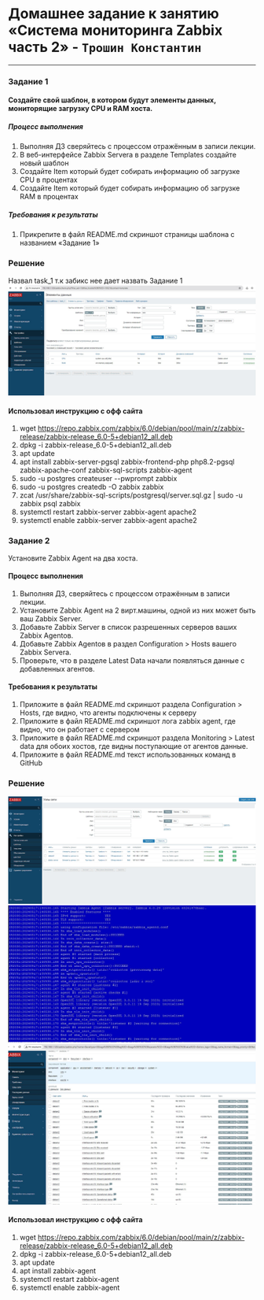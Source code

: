 # Домашнее задание к занятию «Система мониторинга Zabbix часть 2» - `Трошин Константин`


---

### Задание 1

#### Создайте свой шаблон, в котором будут элементы данных, мониторящие загрузку CPU и RAM хоста.

##### Процесс выполнения
1. Выполняя ДЗ сверяйтесь с процессом отражённым в записи лекции.
2. В веб-интерфейсе Zabbix Servera в разделе Templates создайте новый шаблон
3. Создайте Item который будет собирать информацию об загрузке CPU в процентах
4. Создайте Item который будет собирать информацию об загрузке RAM в процентах
##### Требования к результаты
1. Прикрепите в файл README.md скриншот страницы шаблона с названием «Задание 1»

### Решение
Назвал task_1 т.к забикс нее дает назвать Задание 1
![alt text](https://github.com/Semergal/8-03-hw/blob/main/img/Screenshot_1.jpg)


#### Использовал инструкцию с офф сайта

1. wget https://repo.zabbix.com/zabbix/6.0/debian/pool/main/z/zabbix-release/zabbix-release_6.0-5+debian12_all.deb
2. dpkg -i zabbix-release_6.0-5+debian12_all.deb
3. apt update
4. apt install zabbix-server-pgsql zabbix-frontend-php php8.2-pgsql zabbix-apache-conf zabbix-sql-scripts zabbix-agent
5. sudo -u postgres createuser --pwprompt zabbix
6. sudo -u postgres createdb -O zabbix zabbix
7. zcat /usr/share/zabbix-sql-scripts/postgresql/server.sql.gz | sudo -u zabbix psql zabbix
8. systemctl restart zabbix-server zabbix-agent apache2
9. systemctl enable zabbix-server zabbix-agent apache2



### Задание 2
Установите Zabbix Agent на два хоста.

#### Процесс выполнения
1. Выполняя ДЗ, сверяйтесь с процессом отражённым в записи лекции.
2. Установите Zabbix Agent на 2 вирт.машины, одной из них может быть ваш Zabbix Server.
3. Добавьте Zabbix Server в список разрешенных серверов ваших Zabbix Agentов.
4. Добавьте Zabbix Agentов в раздел Configuration > Hosts вашего Zabbix Servera.
5. Проверьте, что в разделе Latest Data начали появляться данные с добавленных агентов.
#### Требования к результаты
1. Приложите в файл README.md скриншот раздела Configuration > Hosts, где видно, что агенты подключены к серверу
2. Приложите в файл README.md скриншот лога zabbix agent, где видно, что он работает с сервером
3. Приложите в файл README.md скриншот раздела Monitoring > Latest data для обоих хостов, где видны поступающие от агентов данные.
4. Приложите в файл README.md текст использованных команд в GitHub


### Решение
![alt text](https://github.com/Semergal/8-03-hw/blob/main/img/Screenshot_2.jpg)
![alt text](https://github.com/Semergal/8-03-hw/blob/main/img/Screenshot_3.jpg)
![alt text](https://github.com/Semergal/8-03-hw/blob/main/img/Screenshot_4.jpg)

#### Использовал инструкцию с офф сайта
1. wget https://repo.zabbix.com/zabbix/6.0/debian/pool/main/z/zabbix-release/zabbix-release_6.0-5+debian12_all.deb
2. dpkg -i zabbix-release_6.0-5+debian12_all.deb
3. apt update
4. apt install zabbix-agent
5. systemctl restart zabbix-agent
6. systemctl enable zabbix-agent